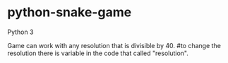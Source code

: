 # python-snake-game

Python 3

Game can work with any resolution that is divisible by 40.
#to change the resolution there is variable in the code that called "resolution".

